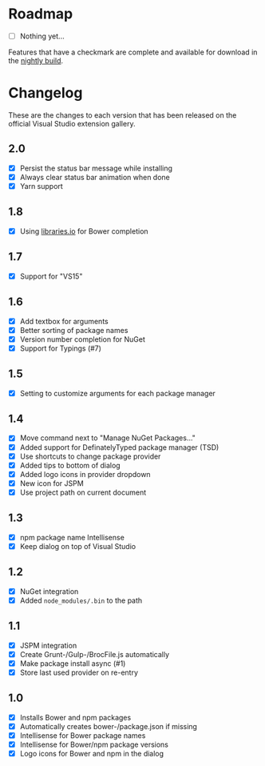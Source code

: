 # Roadmap

- [ ] Nothing yet...

Features that have a checkmark are complete and available for
download in the
[nightly build](http://vsixgallery.com/extension/fdd64809-376e-4542-92ce-808a8df06bcc/).

# Changelog

These are the changes to each version that has been released
on the official Visual Studio extension gallery.

## 2.0

- [x] Persist the status bar message while installing
- [x] Always clear status bar animation when done
- [x] Yarn support

## 1.8

- [x] Using [libraries.io](http://libraries.io) for Bower completion

## 1.7

- [x] Support for "VS15"

## 1.6

- [x] Add textbox for arguments
- [x] Better sorting of package names
- [x] Version number completion for NuGet
- [x] Support for Typings (#7)

## 1.5

- [x] Setting to customize arguments for each package manager

## 1.4

- [x] Move command next to "Manage NuGet Packages..."
- [x] Added support for DefinatelyTyped package manager (TSD)
- [x] Use shortcuts to change package provider
- [x] Added tips to bottom of dialog
- [x] Added logo icons in provider dropdown
- [x] New icon for JSPM
- [x] Use project path on current document

## 1.3

- [x] npm package name Intellisense
- [x] Keep dialog on top of Visual Studio

## 1.2

- [x] NuGet integration
- [x] Added `node_modules/.bin` to the path

## 1.1

- [x] JSPM integration
- [x] Create Grunt-/Gulp-/BrocFile.js automatically
- [x] Make package install async (#1)
- [x] Store last used provider on re-entry

## 1.0

- [x] Installs Bower and npm packages
- [x] Automatically creates bower-/package.json if missing
- [x] Intellisense for Bower package names
- [x] Intellisense for Bower/npm package versions
- [x] Logo icons for Bower and npm in the dialog